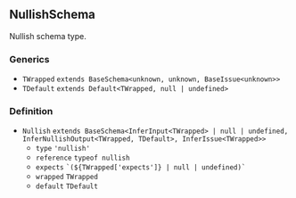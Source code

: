 NullishSchema
-------------

Nullish schema type.

### Generics

*   `TWrapped` `extends BaseSchema<unknown, unknown, BaseIssue<unknown>>`
*   `TDefault` `extends Default<TWrapped, null | undefined>`

### Definition

*   `Nullish` `extends BaseSchema<InferInput<TWrapped> | null | undefined, InferNullishOutput<TWrapped, TDefault>, InferIssue<TWrapped>>`
    *   `type` `'nullish'`
    *   `reference` `typeof nullish`
    *   `expects` `` `(${TWrapped['expects']} | null | undefined)` ``
    *   `wrapped` `TWrapped`
    *   `default` `TDefault`